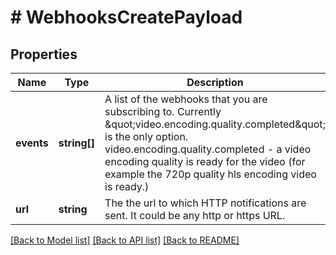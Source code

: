 # # WebhooksCreatePayload

## Properties

Name | Type | Description | Notes
------------ | ------------- | ------------- | -------------
**events** | **string[]** | A list of the webhooks that you are subscribing to. Currently \&quot;video.encoding.quality.completed\&quot; is the only option. video.encoding.quality.completed - a video encoding quality is ready for the video (for example the 720p quality hls encoding video is ready.) |
**url** | **string** | The the url to which HTTP notifications are sent. It could be any http or https URL. |

[[Back to Model list]](../../README.md#models) [[Back to API list]](../../README.md#endpoints) [[Back to README]](../../README.md)
